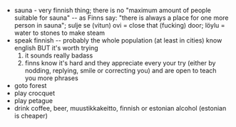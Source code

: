 - sauna - very finnish thing; there is no "maximum amount of people suitable for sauna" -- as Finns say: "there is always a place for one more person in sauna"; sulje se (vitun) ovi = close that (fucking) door; löylu = water to stones to make steam
- speak finnish -- probably the whole population (at least in cities) know english BUT it's worth trying
  1. it sounds really badass
  2. finns know it's hard and they appreciate every your try (either by nodding, replying, smile or correcting you) and are open to teach you more phrases
- goto forest
- play crocquet
- play petague
- drink coffee, beer, muustikkakeitto, finnish or estonian alcohol (estonian is cheaper)

